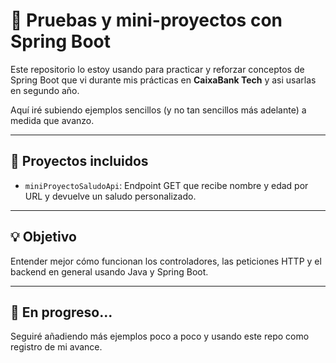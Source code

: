 # 🧪 Pruebas y mini-proyectos con Spring Boot

Este repositorio lo estoy usando para practicar y reforzar conceptos de Spring Boot que vi durante mis prácticas en **CaixaBank Tech** y asi usarlas en segundo año.

Aquí iré subiendo ejemplos sencillos (y no tan sencillos más adelante) a medida que avanzo.

---

## 📝 Proyectos incluidos

- `miniProyectoSaludoApi`: Endpoint GET que recibe nombre y edad por URL y devuelve un saludo personalizado.

---

## 💡 Objetivo

Entender mejor cómo funcionan los controladores, las peticiones HTTP y el backend en general usando Java y Spring Boot.

---

## 🚧 En progreso...

Seguiré añadiendo más ejemplos poco a poco y usando este repo como registro de mi avance.

